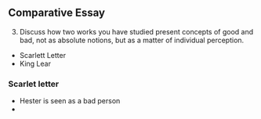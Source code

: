 ## Comparative Essay

3. Discuss how two works you have studied present concepts of good and bad, not as absolute notions, but as a matter of individual perception.

- Scarlett Letter
- King Lear

### Scarlet letter
- Hester is seen as a bad person
- 